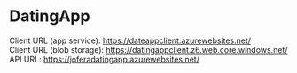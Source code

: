 # DatingApp
Client URL (app service): https://dateappclient.azurewebsites.net/ \
Client URL (blob storage): https://datingappclient.z6.web.core.windows.net/ \
API URL: https://joferadatingapp.azurewebsites.net/
